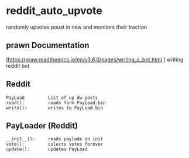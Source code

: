 # reddit_auto_upvote
randomly upvotes poust in new and monitors their traction

## prawn Documentation
[https://praw.readthedocs.io/en/v3.6.0/pages/writing_a_bot.html ] writing reddit bot



## Reddit
	PayLoad 		List of up dw posts
	read():			reads form PayLoad.bin
	write():		writes to PayLoad.bin


## PayLoader (Reddit)
	__init__():		reads paylode on init
	vote():			colects votes forever
	update():		updates PayLoad
	